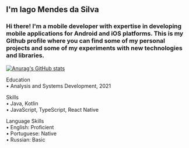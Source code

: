 ## I'm Iago Mendes da Silva ##

### Hi there! I'm a mobile developer with expertise in developing mobile applications for Android and iOS platforms. This is my Github profile where you can find some of my personal projects and some of my experiments with new technologies and libraries. ###

[![Anurag's GitHub stats](https://github-readme-stats.vercel.app/api?username=iagoMendesDaSilva&count_private=true&theme=dark)](https://github.com/iagoMendesDaSilva)

Education<br>
• Analysis and Systems Development, 2021

Skills<br>
• Java, Kotlin<br>
• JavaScript, TypeScript, React Native<br>

Language Skills<br>
• English: Proficient<br>
• Portuguese: Native<br>
• Russian: Basic
